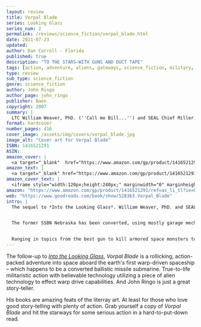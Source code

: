 ```yaml
---
layout: review
title: Vorpal Blade
series: Looking Glass
series_num: 2
permalink: /reviews/science_fiction/vorpal_blade.html
date: 2021-07-23
updated: 
author: Dan Carroll - Florida
published: true
description: "TO THE STARS—WITH GUNS AND DUCT TAPE"
tags: [action, adventure, aliens, gateways, science_fiction, military, military_fiction, spaceship]
type: review
sub_type: science_fiction
genre: science_fiction
author: John Ringo
author_page: john_ringo
publisher: Baen
copyright: 2007
summary: |
  LTC William Weaver, PhD. (''Call me Bill...'') and SEAL Chief Miller, the heroes who saved Earth from alien menace in Into the Looking Glass, are back and this time Bill's got hisself a ship! The former SSBN Nebraska has been converted, using mostly shade-tree mechanics and baling wire, into a warp ship, Naval Construction Contract 4144, ready to go where no Adar, SEAL or academic has gone before!
format: hardcover
number_pages: 416
cover_image: /assets/img/covers/vorpal_blade.jpg
image_alt: "Cover art for Vorpal Blade"
ISBN: 1416521291
ASIN: 
amazon_cover: |
  <a target="_blank"  href="https://www.amazon.com/gp/product/1416521291/ref=as_li_tl?ie=UTF8&camp=1789&creative=9325&creativeASIN=1416521291&linkCode=as2&tag=floridan21-20&linkId=6566e928f3eacb38c4bae6c57929959c"><img border="0" src="//ws-na.amazon-adsystem.com/widgets/q?_encoding=UTF8&MarketPlace=US&ASIN=1416521291&ServiceVersion=20070822&ID=AsinImage&WS=1&Format=_SL250_&tag=floridan21-20" ></a>
amazon_text: |
  <a target="_blank" href="https://www.amazon.com/gp/product/1416521291/ref=as_li_tl?ie=UTF8&camp=1789&creative=9325&creativeASIN=1416521291&linkCode=as2&tag=floridan21-20&linkId=b2c738d59385c42c1db019b723168585">Vorpal Blade (Looking Glass, Book 2)</a>
amazon_cover_text: |
  <iframe style="width:120px;height:240px;" marginwidth="0" marginheight="0" scrolling="no" frameborder="0" src="//ws-na.amazon-adsystem.com/widgets/q?ServiceVersion=20070822&OneJS=1&Operation=GetAdHtml&MarketPlace=US&source=ac&ref=tf_til&ad_type=product_link&tracking_id=floridan21-20&marketplace=amazon&amp;region=US&placement=1416521291&asins=1416521291&linkId=fadead0f6d7e6d951be0ce8bff4a2014&show_border=false&link_opens_in_new_window=false&price_color=333333&title_color=0066c0&bg_color=ffffff"></iframe>
amazon: "https://www.amazon.com/gp/product/1416521291/ref=as_li_tl?ie=UTF8&tag=floridan21-20&camp=1789&creative=9325&linkCode=as2&creativeASIN=1416521291&linkId=be53f6179a083c9318605bd75ced4e7d"
web: "https://www.goodreads.com/book/show/528363.Vorpal_Blade"
intro: |
  The sequel to *Into the Looking Glass*. William Weaver, PhD. and SEAL Chief Adams are back and Bill got himself a ship!


  The former SSBN Nebraska has been converted, using mostly garage mechanics and baling wire, into a warp ship ready to go "out there." But as everyone knows, the people who really are going to bear the brunt are the poor Security guys, Force Recon Marines who are kept in the dark and fed manure all day. That is until they land on an alien planet, get partially wiped out and then load back up again.


  Ranging in topics from the best gun to kill armored space monsters to particle physics to cosmology to health and beauty tips, Vorpal Blade is a return to the "good old days" of SF when the science problems were intractable and the beasts were ugly. The monkeys are out in the space lanes and ready to rock. As soon as they get another roll of duct tape.
---
```


The follow-up to *[Into the Looking Glass](/reviews/science_fiction/into_the_looking_glass.html)*, *Vorpal Blade* is a rollicking, action-packed adventure into space aboard the earth's first warp-driven spaceship – which happens to be a converted ballistic missile submarine. True-to-life militaristic action with believable technology utilizing a piece of alien technology to effect warp drive capabilities. And John Ringo is just a great story-teller.

His books are amazing feats of the literray art. At least for those who love good story-telling with plenty of action. Grab yourself a copy of *Vorpal Blade* and hit the starways for some serious action in a hard-to-put-down read.
